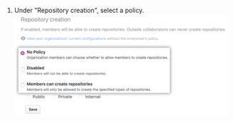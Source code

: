 1. Under "Repository creation", select a policy. ![Drop-down menu with repository creation policy options](/assets/images/help/business-accounts/repository-creation-policy-drop-down.png)
